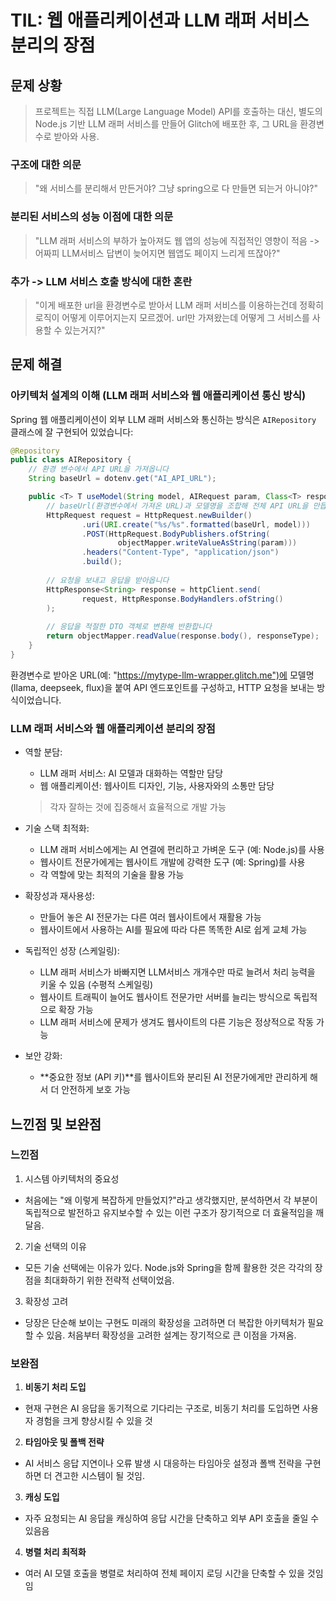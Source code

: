 # TIL: 웹 애플리케이션과 LLM 래퍼 서비스 분리의 장점

## 문제 상황

> 프로젝트는 직접 LLM(Large Language Model) API를 호출하는 대신, 별도의 Node.js 기반 LLM 래퍼 서비스를 만들어 Glitch에 배포한 후, 그 URL을 환경변수로 받아와 사용.

### 구조에 대한 의문
> "왜 서비스를 분리해서 만든거야? 그냥 spring으로 다 만들면 되는거 아니야?"


### 분리된 서비스의 성능 이점에 대한 의문
> "LLM 래퍼 서비스의 부하가 높아져도 웹 앱의 성능에 직접적인 영향이 적음 -> 어짜피 LLM서비스 답변이 늦어지면 웹앱도 페이지 느리게 뜨잖아?"

### 추가 -> LLM 서비스 호출 방식에 대한 혼란
> "이게 배포한 url을 환경변수로 받아서 LLM 래퍼 서비스를 이용하는건데 정확히 로직이 어떻게 이루어지는지 모르겠어. url만 가져왔는데 어떻게 그 서비스를 사용할 수 있는거지?"

## 문제 해결

### 아키텍처 설계의 이해 (LLM 래퍼 서비스와 웹 애플리케이션 통신 방식)

Spring 웹 애플리케이션이 외부 LLM 래퍼 서비스와 통신하는 방식은 `AIRepository` 클래스에 잘 구현되어 있었습니다:

```java
@Repository
public class AIRepository {
    // 환경 변수에서 API URL을 가져옵니다
    String baseUrl = dotenv.get("AI_API_URL");

    public <T> T useModel(String model, AIRequest param, Class<T> responseType) throws Exception {
        // baseUrl(환경변수에서 가져온 URL)과 모델명을 조합해 전체 API URL을 만듭니다
        HttpRequest request = HttpRequest.newBuilder()
                .uri(URI.create("%s/%s".formatted(baseUrl, model)))
                .POST(HttpRequest.BodyPublishers.ofString(
                        objectMapper.writeValueAsString(param)))
                .headers("Content-Type", "application/json")
                .build();
        
        // 요청을 보내고 응답을 받아옵니다
        HttpResponse<String> response = httpClient.send(
                request, HttpResponse.BodyHandlers.ofString()
        );
        
        // 응답을 적절한 DTO 객체로 변환해 반환합니다
        return objectMapper.readValue(response.body(), responseType);
    }
}
```

환경변수로 받아온 URL(예: "https://mytype-llm-wrapper.glitch.me")에 모델명(llama, deepseek, flux)을 붙여 API 엔드포인트를 구성하고, HTTP 요청을 보내는 방식이었습니다.

### LLM 래퍼 서비스와 웹 애플리케이션 분리의 장점
- 역할 분담:

    -  LLM 래퍼 서비스: AI 모델과 대화하는 역할만 담당
    - 웹 애플리케이션: 웹사이트 디자인, 기능, 사용자와의 소통만 담당
    > 각자 잘하는 것에 집중해서 효율적으로 개발 가능

- 기술 스택 최적화:

    - LLM 래퍼 서비스에게는 AI 연결에 편리하고 가벼운 도구 (예: Node.js)를 사용
    - 웹사이트 전문가에게는 웹사이트 개발에 강력한 도구 (예: Spring)를 사용
    - 각 역할에 맞는 최적의 기술을 활용 가능

- 확장성과 재사용성:

    - 만들어 놓은 AI 전문가는 다른 여러 웹사이트에서 재활용 가능
    - 웹사이트에서 사용하는 AI를 필요에 따라 다른 똑똑한 AI로 쉽게 교체 가능

- 독립적인 성장 (스케일링):

    - LLM 래퍼 서비스가 바빠지면 LLM서비스 개개수만 따로 늘려서 처리 능력을 키울 수 있음 (수평적 스케일링)
    - 웹사이트 트래픽이 늘어도 웹사이트 전문가만 서버를 늘리는 방식으로 독립적으로 확장 가능
    - LLM 래퍼 서비스에 문제가 생겨도 웹사이트의 다른 기능은 정상적으로 작동 가능

- 보안 강화:

    - **중요한 정보 (API 키)**를 웹사이트와 분리된 AI 전문가에게만 관리하게 해서 더 안전하게 보호 가능

## 느낀점 및 보완점
### 느낀점

1. 시스템 아키텍처의 중요성
- 처음에는 "왜 이렇게 복잡하게 만들었지?"라고 생각했지만, 분석하면서 각 부분이 독립적으로 발전하고 유지보수할 수 있는 이런 구조가 장기적으로 더 효율적임을 깨달음.
2. 기술 선택의 이유
- 모든 기술 선택에는 이유가 있다. Node.js와 Spring을 함께 활용한 것은 각각의 장점을 최대화하기 위한 전략적 선택이었음.
3. 확장성 고려 
- 당장은 단순해 보이는 구현도 미래의 확장성을 고려하면 더 복잡한 아키텍처가 필요할 수 있음. 처음부터 확장성을 고려한 설계는 장기적으로 큰 이점을 가져옴.

### 보완점

1. **비동기 처리 도입**
- 현재 구현은 AI 응답을 동기적으로 기다리는 구조로, 비동기 처리를 도입하면 사용자 경험을 크게 향상시킬 수 있을 것
2. **타임아웃 및 폴백 전략**
- AI 서비스 응답 지연이나 오류 발생 시 대응하는 타임아웃 설정과 폴백 전략을 구현하면 더 견고한 시스템이 될 것임.
3. **캐싱 도입**
- 자주 요청되는 AI 응답을 캐싱하여 응답 시간을 단축하고 외부 API 호출을 줄일 수 있음음
4. **병렬 처리 최적화**
- 여러 AI 모델 호출을 병렬로 처리하여 전체 페이지 로딩 시간을 단축할 수 있을 것임임